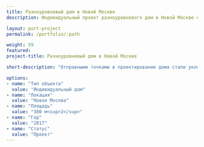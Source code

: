 ```yaml
---
title: Разноуровневый дом в Новой Москве
description: Индивидуальный проект разноуровневого дом в Новой Москве от архитектурного бюро А510. Индивидуальное проектирование на заказ.

layout: port-project
permalink: /portfolio/:path

weight: 59
featured:
project-title: Разноуровневый дом в Новой Москве

short-description: "Отправными точками в проектировании дома стали уклон участка от въезда вглубь, разделение основного объема на 2 отдельных части, совмещенных теплым зимним садом, и большое количество спален с разными назначениями. Комплекс расположен на участке таким образом, чтобы отделить внешнюю зону (прихожую) от внутренней (приватной). Несколько поколений жильцов разделены по разным частям дома так, чтобы не пересеккаться друг с другом, но при этом быть рядом. Соединяющий два объема зимний сад и светлая лестница легли в основу композиции дома."

options:
- name: "Тип объекта"
  value: "Индивидуальный дом"
- name: "Локация"
  value: "Новая Москва"
- name: "Площадь"
  value: "380 м<sup>2</sup>"
- name: "Год"
  value: "2017"
- name: "Статус"
  value: "Проект"
---
```

